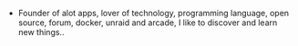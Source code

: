 - Founder of alot apps, lover of technology, programming language, open source, forum, docker, unraid and arcade, I like to discover and learn new things..
  <br>







































































































































































































































































































































































































































































































































































































































































































































































